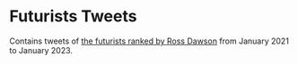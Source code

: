 # Futurists Tweets

Contains tweets of [the futurists ranked by Ross Dawson](https://rossdawson.com/futurist/futurist-rankings/)
from January 2021 to January 2023.